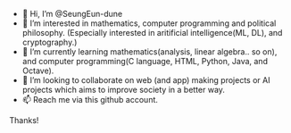 - 👋 Hi, I’m @SeungEun-dune
- 👀 I’m interested in mathematics, computer programming and political philosophy. (Especially interested in aritificial intelligence(ML, DL), and cryptography.)
- 🌱 I’m currently learning mathematics(analysis, linear algebra.. so on), and computer programming(C language, HTML, Python, Java, and Octave).
- 💞️ I’m looking to collaborate on web (and app) making projects or AI projects which aims to improve society in a better way.
- 📫 Reach me via this github account.

Thanks!

<!---
SeungEun-dune/SeungEun-dune is a ✨ special ✨ repository because its `README.md` (this file) appears on your GitHub profile.
You can click the Preview link to take a look at your changes.
--->
